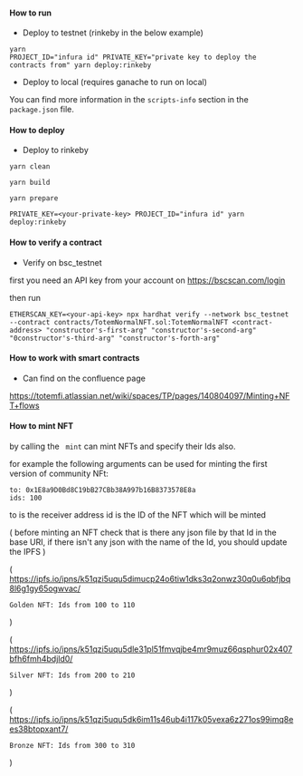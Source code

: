 #### How to run

-   Deploy to testnet (rinkeby in the below example)

```
yarn
PROJECT_ID="infura id" PRIVATE_KEY="private key to deploy the contracts from" yarn deploy:rinkeby
```

-   Deploy to local (requires ganache to run on local)


You can find more information in the `scripts-info` section in the `package.json` file.


#### How to deploy

-   Deploy to rinkeby

```
yarn clean

yarn build

yarn prepare

PRIVATE_KEY=<your-private-key> PROJECT_ID="infura id" yarn deploy:rinkeby
```

#### How to verify a contract

- Verify on bsc_testnet

first you need an API key from your account on https://bscscan.com/login

then run 

```
ETHERSCAN_KEY=<your-api-key> npx hardhat verify --network bsc_testnet --contract contracts/TotemNormalNFT.sol:TotemNormalNFT <contract-address> "constructor's-first-arg" "constructor's-second-arg" "0constructor's-third-arg" "constructor's-forth-arg"
```

#### How to work with smart contracts 

-   Can find on the confluence page

https://totemfi.atlassian.net/wiki/spaces/TP/pages/140804097/Minting+NFT+flows

#### How to mint NFT

by calling the ``` mint``` can mint NFTs and specify their Ids also.

for example the following arguments can be used for minting the first version of community NFt:
```azure
to: 0x1E8a9D0Bd8C19bB27CBb38A997b16B8373578E8a
ids: 100
```
to is the receiver address
id is the ID of the NFT which will be minted

(
    before minting an NFT check that is there any json file by that Id in the base URI,
    if there isn't any json with the name of the Id, you should update the IPFS
)

(
    https://ipfs.io/ipns/k51qzi5uqu5dimucp24o6tiw1dks3q2onwz30q0u6qbfjbq8l6g1gy65ogwvac/

    Golden NFT: Ids from 100 to 110
)

(
    https://ipfs.io/ipns/k51qzi5uqu5dle31pl51fmvqjbe4mr9muz66qsphur02x407bfh6fmh4bdjld0/ 

    Silver NFT: Ids from 200 to 210
)

(
    https://ipfs.io/ipns/k51qzi5uqu5dk6im11s46ub4i117k05vexa6z271os99imq8ees38btopxant7/ 

    Bronze NFT: Ids from 300 to 310
)

